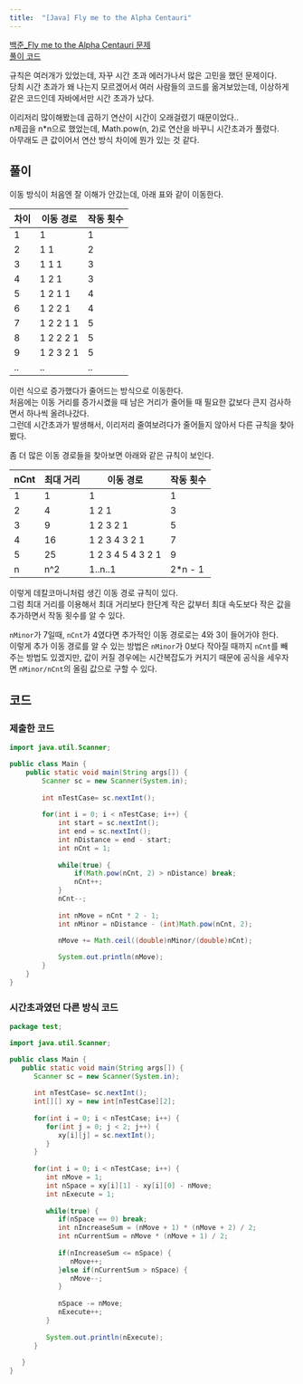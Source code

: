 ```yaml
---
title:  "[Java] Fly me to the Alpha Centauri"
---
```


[백준_Fly me to the Alpha Centauri 문제](https://www.acmicpc.net/problem/1011)  
[풀이 코드](https://github.com/2ssue/Algorithm/blob/master/Baekjoon/1011.java)  
  
규칙은 여러개가 있었는데, 자꾸 시간 초과 에러가나서 많은 고민을 했던 문제이다.  
당최 시간 초과가 왜 나는지 모르겠어서 여러 사람들의 코드를 옮겨보았는데, 이상하게 같은 코드인데 자바에서만 시간 초과가 났다.  
  
이리저리 많이해봤는데 곱하기 연산이 시간이 오래걸렸기 때문이었다..  
n제곱을 n*n으로 했었는데, Math.pow(n, 2)로 연산을 바꾸니 시간초과가 풀렸다.  
아무래도 큰 값이어서 연산 방식 차이에 뭔가 있는 것 같다.  
  
## 풀이

이동 방식이 처음엔 잘 이해가 안갔는데, 아래 표와 같이 이동한다.  
  
|차이|이동 경로|작동 횟수|
|--|--|--|
|1|1|1|
|2|1 1|2|
|3|1 1 1|3|
|4|1 2 1|3|
|5|1 2 1 1|4|
|6|1 2 2 1|4|
|7|1 2 2 1 1|5|
|8|1 2 2 2 1|5|
|9|1 2 3 2 1|5|
|..|..|..|
  
이런 식으로 증가했다가 줄어드는 방식으로 이동한다.  
처음에는 이동 거리를 증가시켰을 때 남은 거리가 줄어들 때 필요한 값보다 큰지 검사하면서 하나씩 올려나갔다.  
그런데 시간초과가 발생해서, 이리저리 줄여보려다가 줄어들지 않아서 다른 규칙을 찾아봤다.  
  
좀 더 많은 이동 경로들을 찾아보면 아래와 같은 규칙이 보인다.  
  
|nCnt|최대 거리|이동 경로|작동 횟수|
|--|--|--|--|
|1|1|1|1|4
|2|4|1 2 1|3|
|3|9|1 2 3 2 1|5|
|4|16|1 2 3 4 3 2 1|7|
|5|25|1 2 3 4 5 4 3 2 1|9|
|n|n^2|1..n..1|2*n - 1|
  
이렇게 데칼코마니처럼 생긴 이동 경로 규칙이 있다.  
그럼 최대 거리를 이용해서 최대 거리보다 한단계 작은 값부터 최대 속도보다 작은 값을 추가하면서 작동 횟수를 알 수 있다.  
  
`nMinor`가 7일때, `nCnt`가 4였다면 추가적인 이동 경로로는 4와 3이 들어가야 한다.  
이렇게 추가 이동 경로를 알 수 있는 방법은 `nMinor`가 0보다 작아질 때까지 `nCnt`를 빼주는 방법도 있겠지만, 값이 커질 경우에는 시간복잡도가 커지기 때문에 공식을 세우자면 `nMinor/nCnt`의 올림 값으로 구할 수 있다.  

## 코드

### 제출한 코드

```java
import java.util.Scanner;

public class Main {
    public static void main(String args[]) {
        Scanner sc = new Scanner(System.in);
        
        int nTestCase= sc.nextInt();
        
        for(int i = 0; i < nTestCase; i++) {
            int start = sc.nextInt();
            int end = sc.nextInt();
            int nDistance = end - start;
            int nCnt = 1;
            
            while(true) {
                if(Math.pow(nCnt, 2) > nDistance) break;
                nCnt++;
            }
            nCnt--;
            
            int nMove = nCnt * 2 - 1;
            int nMinor = nDistance - (int)Math.pow(nCnt, 2);
            
            nMove += Math.ceil((double)nMinor/(double)nCnt);

            System.out.println(nMove);
        }
    }
}
```

### 시간초과였던 다른 방식 코드

```java
package test;

import java.util.Scanner;

public class Main {
   public static void main(String args[]) {
      Scanner sc = new Scanner(System.in);
      
      int nTestCase= sc.nextInt();
      int[][] xy = new int[nTestCase][2];
      
      for(int i = 0; i < nTestCase; i++) {
         for(int j = 0; j < 2; j++) {
            xy[i][j] = sc.nextInt();
         }
      }
      
      for(int i = 0; i < nTestCase; i++) {
         int nMove = 1;
         int nSpace = xy[i][1] - xy[i][0] - nMove;
         int nExecute = 1;
         
         while(true) {
            if(nSpace == 0) break;
            int nIncreaseSum = (nMove + 1) * (nMove + 2) / 2;
            int nCurrentSum = nMove * (nMove + 1) / 2;
            
            if(nIncreaseSum <= nSpace) {
               nMove++;
            }else if(nCurrentSum > nSpace) {
               nMove--;
            }
            
            nSpace -= nMove;
            nExecute++;
         }
         
         System.out.println(nExecute);
      }
      
   }
}
```
